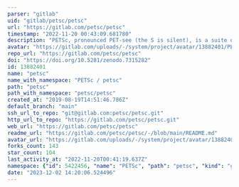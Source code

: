 ```yaml
---
parser: "gitlab"
uid: "gitlab/petsc/petsc"
url: "https://gitlab.com/petsc/petsc"
timestamp: "2022-11-20 00:43:09.681780"
description: "PETSc, pronounced PET-see (the S is silent), is a suite of data structures and routines for the scalable (parallel) solution of scientific applications modeled by partial differential equations."
avatar: "https://gitlab.com/uploads/-/system/project/avatar/13882401/PETSc_RBG-logo.png"
repo_url: "https://gitlab.com/petsc/petsc"
doi: "https://doi.org/10.5281/zenodo.7315282"
id: 13882401
name: "petsc"
name_with_namespace: "PETSc / petsc"
path: "petsc"
path_with_namespace: "petsc/petsc"
created_at: "2019-08-19T14:51:46.786Z"
default_branch: "main"
ssh_url_to_repo: "git@gitlab.com:petsc/petsc.git"
http_url_to_repo: "https://gitlab.com/petsc/petsc.git"
web_url: "https://gitlab.com/petsc/petsc"
readme_url: "https://gitlab.com/petsc/petsc/-/blob/main/README.md"
avatar_url: "https://gitlab.com/uploads/-/system/project/avatar/13882401/PETSc_RBG-logo.png"
forks_count: 143
star_count: 104
last_activity_at: "2022-11-20T00:41:19.637Z"
namespace: {"id": 5422456, "name": "PETSc", "path": "petsc", "kind": "group", "full_path": "petsc", "parent_id": null, "avatar_url": "/uploads/-/system/group/avatar/5422456/PETSc_RBG-logo.png", "web_url": "https://gitlab.com/groups/petsc"}
date: "2023-12-02 14:20:06.524496"
---
```

